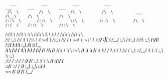       ___           ___           ___           ___                       ___       ___           ___     
     /\  \         /\  \         /\  \         /\  \          ___        /\__\     /\  \         /\  \    
    /::\  \       /::\  \        \:\  \       /::\  \        /\  \      /:/  /    /::\  \       /::\  \   
   /:/\:\  \     /:/\:\  \        \:\  \     /:/\:\  \       \:\  \    /:/  /    /:/\:\  \     /:/\ \  \  
  /:/  \:\__\   /:/  \:\  \       /::\  \   /::\~\:\  \      /::\__\  /:/  /    /::\~\:\  \   _\:\~\ \  \ 
 /:/__/ \:|__| /:/__/ \:\__\     /:/\:\__\ /:/\:\ \:\__\  __/:/\/__/ /:/__/    /:/\:\ \:\__\ /\ \:\ \ \__\
 \:\  \ /:/  / \:\  \ /:/  /    /:/  \/__/ \/__\:\ \/__/ /\/:/  /    \:\  \    \:\~\:\ \/__/ \:\ \:\ \/__/
  \:\  /:/  /   \:\  /:/  /    /:/  /           \:\__\   \::/__/      \:\  \    \:\ \:\__\    \:\ \:\__\  
   \:\/:/  /     \:\/:/  /     \/__/             \/__/    \:\__\       \:\  \    \:\ \/__/     \:\/:/  /  
    \::/__/       \::/  /                                  \/__/        \:\__\    \:\__\        \::/  /   
     ~~            \/__/                                                 \/__/     \/__/         \/__/    
